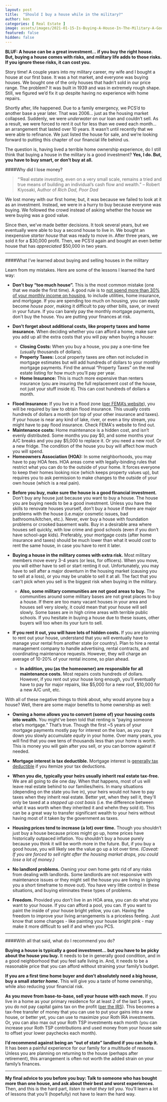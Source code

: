 ```yaml
---
layout: post
title:  "Should I buy a house while in the military?"
author: ken
categories: [ Real Estate ]
image: assets/images/2021-01-15-Is-Buying-A-House-In-The-Military-A-Good-Investment.png
featured: false
hidden: false
---
```


**BLUF: A house can be a great investment… if you buy the right house.  But, buying a house comes with risks, and military life adds to those risks. If you ignore these risks, it can cost you.**

Story time!  A couple years into my military career, my wife and I bought a house at our first base.  It was a hot market, and everyone was buying houses.  We bought one of the only houses that hadn’t sold in our price range.  The problem?  It was built in 1939 and was in extremely rough shape.  Still, we figured we’d fix it up despite having no experience with home repairs.

Shortly after, life happened.  Due to a family emergency, we PCS’d to another base a year later.  That was 2006... just as the housing market collapsed.  Suddenly, we were _underwater_ on our loan and couldn’t sell.  As a result, we were forced to rent it out for less than we owed each month… an arrangement that lasted over 10 years.  It wasn’t until recently that we were able to refinance.  We just listed the house for sale, and we’re looking forward to putting this chapter of our financial life behind us.

The question is, having lived a terrible home ownership experience, do I still think that buying a house in the military is a good investment?  **Yes, I do.  But, you have to buy smart, or don’t buy at all.**

####Why did I lose money?

> “‘Real estate investing, even on a very small scale, remains a tried and true means of building an individual’s cash flow and wealth.” – Robert Kiyosaki, Author of _Rich Dad, Poor Dad_

We lost money with our first home; but, it was because we failed to look at it as an investment.  Instead, we were in a hurry to buy because everyone was buying.  We followed the crowd instead of asking whether the house we were buying was a good value.  

Since then, we’ve made better decisions.  It took several years, but we eventually were able to buy a second house to live in.  We bought an inexpensive _starter house_ that was ready to move in.  After three years, we sold it for a $30,000 profit.  Then, we PCS’d again and bought an even better house that has _appreciated_ $50,000 in two years.

------------

####What I’ve learned about buying and selling houses in the military

Learn from my mistakes.  Here are some of the lessons I learned the hard way:

- **Don’t buy “too much house”.**   This is the most common mistake (one that we made the first time).  A good rule is to [not spend more than 30% of your monthly income on housing](https://www.nerdwallet.com/article/finance/money/how-much-should-i-spend-on-rent), to include utilities, home insurance, and mortgage.  If you are spending too much on housing, you can easily become _house poor_, making it difficult to pay other bills, save, or invest in your future.  If you can barely pay the monthly mortgage payments, don't buy the house.  You are putting your finances at risk.

- **Don’t forget about additional costs, like property taxes and home insurance.**  When deciding whether you can afford a home, make sure you add up all the extra costs that you will pay when buying a house:
  * **Closing Costs:** When you buy a house, you pay a one-time fee (usually thousands of dollars).
  * **Property Taxes:** Local property taxes are often not included in mortgage estimates but will add hundreds of dollars to your monthly mortgage payments. Find the annual “Property Taxes” on the real estate listing for how much you’ll pay per year.
  * **Home Insurance:** This is much more expensive than renters insurance (you are insuring the full replacement cost of the house, not just your stuff inside it).  This can cost hundreds of dollars a month.
 * **Flood Insurance:** If you live in a flood zone ([per FEMA’s website](https://www.fema.gov/flood-maps)), you will be required by law to obtain flood insurance.  This usually costs hundreds of dollars a month (on top of your other insurance and taxes).  If your house is near any kind of lake, river, or even a tiny stream, you might have to pay flood insurance.  Check FEMA's website to find out.
 * **Maintenance costs:** Home maintenance is a hidden cost, and isn’t evenly distributed.  Some months you pay $0, and some months your A/C breaks and you pay $5,000 to replace it.  Or you need a new roof.  Or a new fridge.  The condition of the house you buy will affect how much you will spend.
 * **Homeowners Association (HOA):** In some neighborhoods, you may have to pay HOA fees.  HOA areas come with legally-binding rules that restrict what you can do to the outside of your home.  It forces everyone to keep their homes looking nice (which keeps property values up), but requires you to ask permission to make changes to the outside of your own house (which is a real pain).

- **Before you buy, make sure the house is a good financial investment.**  Don’t buy any house just because you want to buy a house.  The house you are buying needs to be a good investment.  Unless you have the skills to renovate houses yourself, don’t buy a house if there are major problems with the house (i.e.major cosmetic issues, bad bathrooms/kitchen, etc.).  Never, ever buy a house with foundation problems or crooked basement walls.  Buy in a desirable area where houses sell quickly, with low crime and good schools (even if you don’t have school-age kids).  Preferably, your mortgage costs (after home insurance and taxes) should be much lower than what it would cost to rent the same house, in case you have to rent it later.    

- **Buying a house in the military comes with extra risk.**  Most military members move every 3-4 years (or less, for officers).  When you move, you will either have to sell or start renting it out.  Unfortunately, you may have to sell after a major downturn in the housing market (causing you to sell at a loss), or you may be unable to sell it at all.  The fact that you can't pick when you sell is the biggest risk when buying in the military.
  * **Also, some military communities are not good areas to buy.**  The communities around some military bases are not great places to buy a house.  If there are too many vacant houses in your area and houses sell very slowly, it could mean that your house will sell slowly.  Some bases are in high crime areas with terrible public schools.  If you hesitate in buying a house due to these issues, other buyers will too when its your turn to sell.  


- **If you rent it out, you will have lots of hidden costs.**  If you are planning to rent out your house, understand that you will eventually have to manage your rental from another state (or country).  Plan to hire a rental management company to handle advertising, rental contracts, and coordinating maintenance requests.  However, they will charge an average of 10-20% of your rental income, so plan ahead.
  * **In addition, you (as the homeowner) are responsible for all maintenance costs.**  Most repairs costs hundreds of dollars.  However, if you rent out your house long enough, you’ll eventually have to pay for major repairs, like $5,000 for a new roof, $10,000 for a new A/C unit, etc.  

With all of these negative things to think about, why would anyone buy a house?  Well, there are some major benefits to home ownership as well:

- **Owning a home allows you to convert (some of) your housing costs into wealth.**  You might’ve been told that renting is “paying someone else’s mortgage.”  That’s true.  Though the first ~5 years of your mortgage payments mostly pay for interest on the loan, as you pay it down you slowly accumulate _equity_ in your home.  Over many years, you will find that you owe tens of thousands less than your home is worth.  This is money you will gain after you sell, or you can borrow against if needed.

- **Mortgage interest is tax deductible.**  Mortgage interest is [generally tax deductible](https://www.irs.gov/publications/p936#en_US_2021_publink1000229891) if you itemize your tax deductions.  

- **When you die, typically your heirs usually inherit real estate tax-free.**  We are all going to die one day.  When that happens, most of us will leave real estate behind to our families/heirs.  In many situations (depending on the state you live in), your heirs would not have to pay taxes when they inherit real estate.  Better yet, when they sell it, they'll only be taxed at a _stepped up cost basis_ (i.e. the difference between what it was worth when they inherited it and whehn they sold it).  This can be a great way to transfer significant wealth to your heirs without having most of it taken by the government as taxes.

- **Housing prices tend to increase (a lot) over time.**  Though you shouldn’t just buy a house because prices might go up, home prices have historically outpaced inflation.  You shouldn’t buy a house purely because you think it will be worth more in the future.  But, if you buy a good house, you will likely see the value go up a lot over time.  _(Caveat: If you are forced to sell right after the housing market drops, you could lose a lot of money.)_

- **No landlord problems.**  Owning your own home gets rid of any risks from dealing with landlords.  Some landlords are not responsive with maintenance issues or they might sell the house you are living in (giving you a short timeframe to move out).  You have very little control in these situations, and buying eliminates these types of problems.  

- **Freedom.**  Provided you don’t live in an HOA area, you can do what you want to your house.  If you can afford a pool, you can.  If you want to paint the inside of your house bright yellow, you can.  Having the freedom to improve your living arrangements is a priceless feeling.  Just know that some changes - like painting your house bright pink - may make it more difficult to sell if and when you PCS.

-------

####With all that said, what do I recommend you do?

**Buying a house is typically a good investment… but you have to be picky about the house you buy.**  It needs to be in generally good condition, and in a good neighborhood that you feel safe living in.  And, it needs to be a reasonable price that you can afford without straining your family’s budget.

**If you are a first time home buyer and don’t absolutely need a big house, buy a small _starter home_.**  This will give you a taste of home ownership, while also reducing your financial risk.  

**As you move from base-to-base, sell your house with each move.**  If you live in a home as your primary residence for at least 2 of the last 5 years, you do not pay capital gains tax on the profit ([per the IRS](https://www.irs.gov/taxtopics/tc701)).  This becomes a tax-free transfer of money that you can use to put your gains into a new house, or better yet, you can use to maximize your Roth IRA investments.  Or, you can also max out your Roth TSP investments each month (you can increase your Roth TSP contributions and used money from your house sale to offset your lower paychecks each month).

**I’d recommend against being an “out of state” landlord if you can help it.**  It has been a painful experience for our family for a multitude of reasons.  Unless you are planning on returning to the house (perhaps after retirement), this arrangement is often not worth the added strain on your family’s finances.  

-------

**My final advice to you before you buy: Talk to someone who has bought more than one house, and ask about their best and worst experiences.**  Then, and this is the hard part, _listen to what they tell you_.  You’ll learn a lot of lessons that you’ll (hopefully) not have to learn the hard way.
